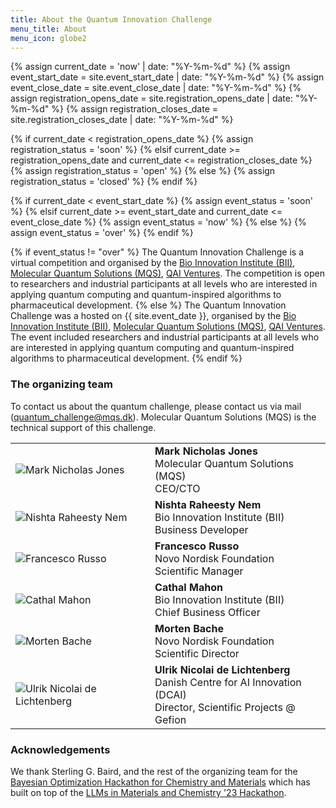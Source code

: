 ```yaml
---
title: About the Quantum Innovation Challenge
menu_title: About
menu_icon: globe2
---
```

{% assign current_date = 'now' | date: "%Y-%m-%d" %}
{% assign event_start_date = site.event_start_date | date: "%Y-%m-%d" %}
{% assign event_close_date = site.event_close_date | date: "%Y-%m-%d" %}
{% assign registration_opens_date = site.registration_opens_date | date: "%Y-%m-%d" %}
{% assign registration_closes_date = site.registration_closes_date | date: "%Y-%m-%d" %}

{% if current_date < registration_opens_date %}
    {% assign registration_status = 'soon' %}
{% elsif current_date >= registration_opens_date and current_date <= registration_closes_date %}
    {% assign registration_status = 'open' %}
{% else %}
    {% assign registration_status = 'closed' %}
{% endif %}

{% if current_date < event_start_date %}
    {% assign event_status = 'soon' %}
{% elsif current_date >= event_start_date and current_date <= event_close_date %}
    {% assign event_status = 'now' %}
{% else %}
    {% assign event_status = 'over' %}
{% endif %}

{% if event_status != "over" %}
The Quantum Innovation Challenge is a virtual competition and organised by the [Bio Innovation Institute (BII)](https://), [Molecular Quantum Solutions (MQS)](https://mqs.dk), [QAI Ventures](https://).
The competition is open to researchers and industrial participants at all levels who are interested in applying quantum computing and quantum-inspired algorithms to pharmaceutical development.
{% else %}
The Quantum Innovation Challenge was a hosted on {{ site.event_date }}, organised by the [Bio Innovation Institute (BII)](https://), [Molecular Quantum Solutions (MQS)](https://mqs.dk), [QAI Ventures](https://).
The event included researchers and industrial participants at all levels who are interested in applying quantum computing and quantum-inspired algorithms to pharmaceutical development.
{% endif %}

### The organizing team

To contact us about the quantum challenge, please contact us via mail (quantum_challenge@mqs.dk). Molecular Quantum Solutions (MQS) is the technical support of this challenge.

<table class="team-list">
    <tr>
        <td>
            <img alt="Mark Nicholas Jones" src="https://avatars.githubusercontent.com/u/61972059?v=4">
        </td>
        <td>
            <strong>Mark Nicholas Jones</strong>
            <span class="profile-links">
                <a title="Website" href="https://mqs.dk/"><i class="bi bi-globe2"></i></a> 
                <a title="GitHub" href="https://github.com/MQS-mark"><i class="bi bi-github"></i></a>
                <a title="LinkedIn" href="https://www.linkedin.com/in/mark-nicholas-jones-7730b1b4"><i class="bi bi-linkedin"></i></a>
            </span>
            <br>Molecular Quantum Solutions (MQS)
            <br>CEO/CTO
        </td>
    </tr>
       <tr>
        <td>
            <img alt="Nishta Raheesty Nem" src="https://bii.dk/media/pkqfmujr/nishta-raheesty-nem-00089-g.jpg?rxy=0.629281372476021,0.47382116554450443&width=366&height=355&v=1dba9eb1d9e1670&format=webp&quality=85">
        </td>
        <td>
            <strong>Nishta Raheesty Nem</strong>
            <span class="profile-links">
                <a title="Website" href="https://bii.dk"><i class="bi bi-globe2"></i></a> 
                <a title="LinkedIn" href="https://www.linkedin.com/in/raheestynem"><i class="bi bi-linkedin"></i></a>
            </span>
            <br>Bio Innovation Institute (BII)
            <br>Business Developer
        </td>
    </tr>
    <tr>
        <td>
            <img alt="Francesco Russo" src="https://novonordiskfonden.dk//app/uploads/Francesco_Russo_FRU_NNF_TEMP-150x150.jpg">
        </td>
        <td>
            <strong>Francesco Russo</strong>
             <span class="profile-links">
                <a title="Website" href="https://novonordiskfonden.dk/"><i class="bi bi-globe2"></i></a>
                <a title="LinkedIn" href="https://www.linkedin.com/in/russof85"><i class="bi bi-linkedin"></i></a>
            </span>
            <br>Novo Nordisk Foundation
            <br>Scientific Manager
        </td>
    </tr>
    <tr>
        <td>
            <img alt="Cathal Mahon" src="https://bii.dk/media/jdejbvl4/cathal-00648-g.jpg?rxy=0.6401117218224771,0.3826642854564162&width=366&height=355&v=1dba9ead369cf90&format=webp&quality=85">
        </td>
        <td>
            <strong>Cathal Mahon</strong>
            <span class="profile-links">
                <a title="Website" href="https://bii.dk/"><i class="bi bi-globe2"></i></a>
                <a title="LinkedIn" href="https://www.linkedin.com/in/cathalmahon"><i class="bi bi-linkedin"></i></a>
            </span>
            <br>Bio Innovation Institute (BII)
            <br>Chief Business Officer
        </td>
    </tr>
        <tr>
        <td>
            <img alt="Morten Bache" src="https://media.licdn.com/dms/image/v2/C4D03AQEaKrX4l2GVKQ/profile-displayphoto-shrink_200_200/profile-displayphoto-shrink_200_200/0/1535103225764?e=2147483647&v=beta&t=C4hMV2s6Y6P1_eUMOS-DOas00NqQY2F94ZJThQAQcdE">
        </td>
        <td>
            <strong>Morten Bache</strong>
             <span class="profile-links">
                <a title="Website" href="https://novonordiskfonden.dk/"><i class="bi bi-globe2"></i></a>
                <a title="LinkedIn" href="https://www.linkedin.com/in/mortenbache/"><i class="bi bi-linkedin"></i></a>
            </span>
            <br>Novo Nordisk Foundation
            <br>Scientific Director
        </td>
    </tr>
    <tr>
        <td>
            <img alt="Ulrik Nicolai de Lichtenberg" src="https://media.licdn.com/dms/image/v2/D4E03AQGU0Z-c6a_c_g/profile-displayphoto-shrink_200_200/B4EZTwjmTMHcAY-/0/1739202651786?e=1756339200&v=beta&t=CMwib8lDoCb0RQEtv1isPoVrpGQvALT1EzWCTQ6vz9g">
        </td>
        <td>
            <strong>Ulrik Nicolai de Lichtenberg</strong>
             <span class="profile-links">
                <a title="Website" href="https://dcai.dk"><i class="bi bi-globe2"></i></a>
                <a title="LinkedIn" href="https://www.linkedin.com/in/ulrik-nicolai-de-lichtenberg"><i class="bi bi-linkedin"></i></a>
            </span>
            <br>Danish Centre for AI Innovation (DCAI)
            <br>Director, Scientific Projects @ Gefion
        </td>
    </tr>
    <!--
    <tr>
        <td>
            <img alt="KJ Schmidt" src="../assets/kj.jpeg">
        </td>
        <td>
            <strong>KJ Schmidt</strong>
            <span class="profile-links">
                <a title="Website" href="http://kjschmidt.us/"><i class="bi bi-globe2"></i></a>
                <a title="GitHub" href="https://github.com/kjschmidt913"><i class="bi bi-github"></i></a>
                <a title="Twitter" href="https://twitter.com/kj_schmidt"><i class="bi bi-twitter"></i></a>
            </span>
            <br>University of Chicago/Argonne National Lab
            <br>Research Scientist
        </td>
    </tr>
        <tr>
        <td>
            <img alt="Ari Scourtas" src="../assets/ari.JPG">
        </td>
        <td>
            <strong>Aristana Scourtas</strong>
            <span class="profile-links">
                <a title="GitHub" href="https://github.com/ascourtas"><i class="bi bi-github"></i></a>
                <a title="Twitter" href="https://twitter.com/aristana_s"><i class="bi bi-twitter"></i></a>
            </span>
            <br>University of Chicago/Argonne National Lab
            <br>Research Scientist
        </td>
    </tr> -->
</table>

### Acknowledgements

We thank Sterling G. Baird, and the rest of the organizing team for the [Bayesian Optimization Hackathon for Chemistry and Materials](https://github.com/AC-BO-Hackathon/ac-bo-hackathon.github.io) which has built on top of the [LLMs in Materials and Chemistry '23 Hackathon](https://materials-data-facility.github.io/llm-hackathon/).
